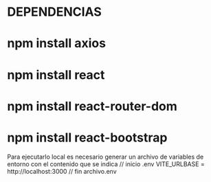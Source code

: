 # DEPENDENCIAS
# npm install axios
# npm install react
# npm install react-router-dom
# npm install react-bootstrap

Para ejecutarlo local es necesario generar un archivo de variables de entorno con el contenido que se indica
// inicio .env
VITE_URLBASE = http://localhost:3000
// fin archivo.env

